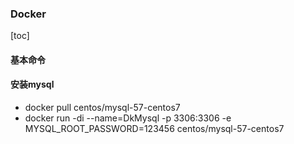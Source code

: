### Docker

[toc]

#### 基本命令





#### 安装mysql

* docker pull centos/mysql-57-centos7
* docker run -di --name=DkMysql -p 3306:3306 -e MYSQL_ROOT_PASSWORD=123456 centos/mysql-57-centos7


